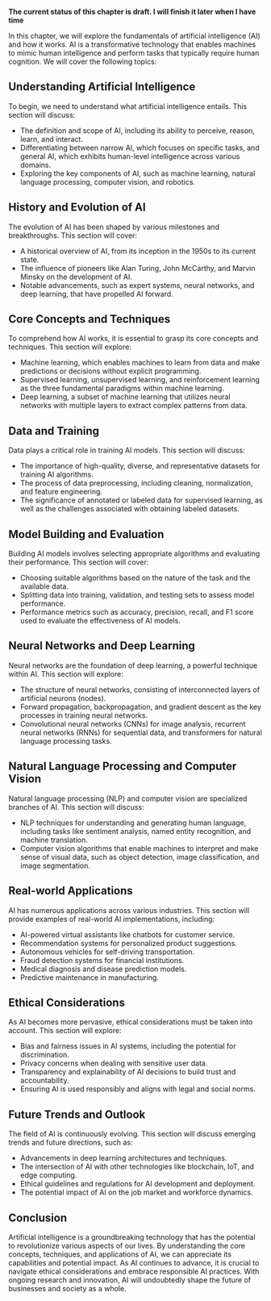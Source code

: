 **The current status of this chapter is draft. I will finish it later when I have time**

In this chapter, we will explore the fundamentals of artificial intelligence (AI) and how it works. AI is a transformative technology that enables machines to mimic human intelligence and perform tasks that typically require human cognition. We will cover the following topics:

Understanding Artificial Intelligence
-------------------------------------

To begin, we need to understand what artificial intelligence entails. This section will discuss:

* The definition and scope of AI, including its ability to perceive, reason, learn, and interact.
* Differentiating between narrow AI, which focuses on specific tasks, and general AI, which exhibits human-level intelligence across various domains.
* Exploring the key components of AI, such as machine learning, natural language processing, computer vision, and robotics.

History and Evolution of AI
---------------------------

The evolution of AI has been shaped by various milestones and breakthroughs. This section will cover:

* A historical overview of AI, from its inception in the 1950s to its current state.
* The influence of pioneers like Alan Turing, John McCarthy, and Marvin Minsky on the development of AI.
* Notable advancements, such as expert systems, neural networks, and deep learning, that have propelled AI forward.

Core Concepts and Techniques
----------------------------

To comprehend how AI works, it is essential to grasp its core concepts and techniques. This section will explore:

* Machine learning, which enables machines to learn from data and make predictions or decisions without explicit programming.
* Supervised learning, unsupervised learning, and reinforcement learning as the three fundamental paradigms within machine learning.
* Deep learning, a subset of machine learning that utilizes neural networks with multiple layers to extract complex patterns from data.

Data and Training
-----------------

Data plays a critical role in training AI models. This section will discuss:

* The importance of high-quality, diverse, and representative datasets for training AI algorithms.
* The process of data preprocessing, including cleaning, normalization, and feature engineering.
* The significance of annotated or labeled data for supervised learning, as well as the challenges associated with obtaining labeled datasets.

Model Building and Evaluation
-----------------------------

Building AI models involves selecting appropriate algorithms and evaluating their performance. This section will cover:

* Choosing suitable algorithms based on the nature of the task and the available data.
* Splitting data into training, validation, and testing sets to assess model performance.
* Performance metrics such as accuracy, precision, recall, and F1 score used to evaluate the effectiveness of AI models.

Neural Networks and Deep Learning
---------------------------------

Neural networks are the foundation of deep learning, a powerful technique within AI. This section will explore:

* The structure of neural networks, consisting of interconnected layers of artificial neurons (nodes).
* Forward propagation, backpropagation, and gradient descent as the key processes in training neural networks.
* Convolutional neural networks (CNNs) for image analysis, recurrent neural networks (RNNs) for sequential data, and transformers for natural language processing tasks.

Natural Language Processing and Computer Vision
-----------------------------------------------

Natural language processing (NLP) and computer vision are specialized branches of AI. This section will discuss:

* NLP techniques for understanding and generating human language, including tasks like sentiment analysis, named entity recognition, and machine translation.
* Computer vision algorithms that enable machines to interpret and make sense of visual data, such as object detection, image classification, and image segmentation.

Real-world Applications
-----------------------

AI has numerous applications across various industries. This section will provide examples of real-world AI implementations, including:

* AI-powered virtual assistants like chatbots for customer service.
* Recommendation systems for personalized product suggestions.
* Autonomous vehicles for self-driving transportation.
* Fraud detection systems for financial institutions.
* Medical diagnosis and disease prediction models.
* Predictive maintenance in manufacturing.

Ethical Considerations
----------------------

As AI becomes more pervasive, ethical considerations must be taken into account. This section will explore:

* Bias and fairness issues in AI systems, including the potential for discrimination.
* Privacy concerns when dealing with sensitive user data.
* Transparency and explainability of AI decisions to build trust and accountability.
* Ensuring AI is used responsibly and aligns with legal and social norms.

Future Trends and Outlook
-------------------------

The field of AI is continuously evolving. This section will discuss emerging trends and future directions, such as:

* Advancements in deep learning architectures and techniques.
* The intersection of AI with other technologies like blockchain, IoT, and edge computing.
* Ethical guidelines and regulations for AI development and deployment.
* The potential impact of AI on the job market and workforce dynamics.

Conclusion
----------

Artificial intelligence is a groundbreaking technology that has the potential to revolutionize various aspects of our lives. By understanding the core concepts, techniques, and applications of AI, we can appreciate its capabilities and potential impact. As AI continues to advance, it is crucial to navigate ethical considerations and embrace responsible AI practices. With ongoing research and innovation, AI will undoubtedly shape the future of businesses and society as a whole.
